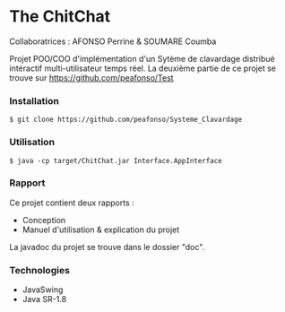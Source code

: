 # The ChitChat
Collaboratrices : AFONSO Perrine & SOUMARE Coumba

Projet POO/COO d'implémentation d'un Sytème de clavardage distribué intéractif multi-utilisateur temps réel. La deuxième partie de ce projet se trouve sur https://github.com/peafonso/Test 

### Installation
```
$ git clone https://github.com/peafonso/Systeme_Clavardage
```

### Utilisation
```
$ java -cp target/ChitChat.jar Interface.AppInterface
```

### Rapport
Ce projet contient deux rapports :
* Conception
* Manuel d'utilisation & explication du projet

La javadoc du projet se trouve dans le dossier "doc".

### Technologies
* JavaSwing
* Java SR-1.8

